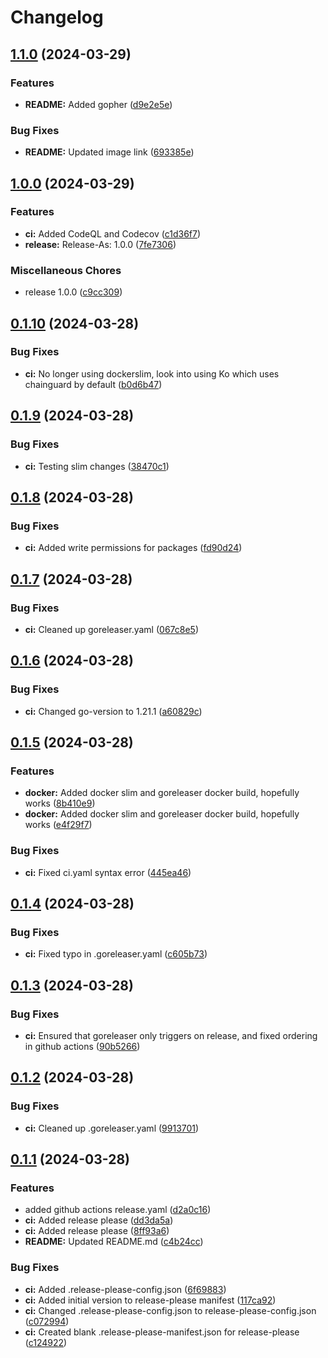 # Changelog

## [1.1.0](https://github.com/sapph2c/go-template/compare/v1.0.0...v1.1.0) (2024-03-29)


### Features

* **README:** Added gopher ([d9e2e5e](https://github.com/sapph2c/go-template/commit/d9e2e5e37300b6c235b2abca8bf558c554742898))


### Bug Fixes

* **README:** Updated image link ([693385e](https://github.com/sapph2c/go-template/commit/693385eb81052c29f1d89aef06dfb4a8e8a581f8))

## [1.0.0](https://github.com/sapph2c/go-template/compare/v0.1.10...v1.0.0) (2024-03-29)


### Features

* **ci:** Added CodeQL and Codecov ([c1d36f7](https://github.com/sapph2c/go-template/commit/c1d36f7cf923d58097b17f2eca89cf9096b7b37c))
* **release:** Release-As: 1.0.0 ([7fe7306](https://github.com/sapph2c/go-template/commit/7fe7306b266956079a1973834383b2b5a52b034d))


### Miscellaneous Chores

* release 1.0.0 ([c9cc309](https://github.com/sapph2c/go-template/commit/c9cc3090d5dbf3c4a437cac9d5876f753138c133))

## [0.1.10](https://github.com/sapph2c/go-template/compare/v0.1.9...v0.1.10) (2024-03-28)


### Bug Fixes

* **ci:** No longer using dockerslim, look into using Ko which uses chainguard by default ([b0d6b47](https://github.com/sapph2c/go-template/commit/b0d6b470261e25c4b6d388e7fc98771d95fa7ae3))

## [0.1.9](https://github.com/sapph2c/go-template/compare/v0.1.8...v0.1.9) (2024-03-28)


### Bug Fixes

* **ci:** Testing slim changes ([38470c1](https://github.com/sapph2c/go-template/commit/38470c1884cbf8694d469b2aea72f63ed84c30fd))

## [0.1.8](https://github.com/sapph2c/go-template/compare/v0.1.7...v0.1.8) (2024-03-28)


### Bug Fixes

* **ci:** Added write permissions for packages ([fd90d24](https://github.com/sapph2c/go-template/commit/fd90d24b7fb708a9f0d4f4f107bb81d17f200668))

## [0.1.7](https://github.com/sapph2c/go-template/compare/v0.1.6...v0.1.7) (2024-03-28)


### Bug Fixes

* **ci:** Cleaned up goreleaser.yaml ([067c8e5](https://github.com/sapph2c/go-template/commit/067c8e59da9a3b519c83fa5d87393b55118cda60))

## [0.1.6](https://github.com/sapph2c/go-template/compare/v0.1.5...v0.1.6) (2024-03-28)


### Bug Fixes

* **ci:** Changed go-version to 1.21.1 ([a60829c](https://github.com/sapph2c/go-template/commit/a60829c50ebd7efb2742f7e7090750119bf417b1))

## [0.1.5](https://github.com/sapph2c/go-template/compare/v0.1.4...v0.1.5) (2024-03-28)


### Features

* **docker:** Added docker slim and goreleaser docker build, hopefully works ([8b410e9](https://github.com/sapph2c/go-template/commit/8b410e9434e3421a3e6e4ac26775e8e5f0d80e3e))
* **docker:** Added docker slim and goreleaser docker build, hopefully works ([e4f29f7](https://github.com/sapph2c/go-template/commit/e4f29f7371c3a49afaeef3cb42205d834ce72550))


### Bug Fixes

* **ci:** Fixed ci.yaml syntax error ([445ea46](https://github.com/sapph2c/go-template/commit/445ea461167e00ad6114606d1f9d37150efb6650))

## [0.1.4](https://github.com/sapph2c/go-template/compare/v0.1.3...v0.1.4) (2024-03-28)


### Bug Fixes

* **ci:** Fixed typo in .goreleaser.yaml ([c605b73](https://github.com/sapph2c/go-template/commit/c605b73919d971ac9882c36aab6bfdb4c7e50e82))

## [0.1.3](https://github.com/sapph2c/go-template/compare/v0.1.2...v0.1.3) (2024-03-28)


### Bug Fixes

* **ci:** Ensured that goreleaser only triggers on release, and fixed ordering in github actions ([90b5266](https://github.com/sapph2c/go-template/commit/90b52660007ff9ddc4e8896c6b1d2f199c60dd6a))

## [0.1.2](https://github.com/sapph2c/go-template/compare/v0.1.1...v0.1.2) (2024-03-28)


### Bug Fixes

* **ci:** Cleaned up .goreleaser.yaml ([9913701](https://github.com/sapph2c/go-template/commit/99137010691f5f7402521077e1b3348e695613a8))

## [0.1.1](https://github.com/sapph2c/go-template/compare/v0.1.0...v0.1.1) (2024-03-28)


### Features

* added github actions release.yaml ([d2a0c16](https://github.com/sapph2c/go-template/commit/d2a0c16f0a5f10b0fefb40a58ccf93f86b4b9140))
* **ci:** Added release please ([dd3da5a](https://github.com/sapph2c/go-template/commit/dd3da5a53121d0642ffe677762eab74e8fcd145b))
* **ci:** Added release please ([8ff93a6](https://github.com/sapph2c/go-template/commit/8ff93a64523e50eae6fe54913c7026c8a2a6e504))
* **README:** Updated README.md ([c4b24cc](https://github.com/sapph2c/go-template/commit/c4b24ccd777f389924e84124afbf2d832f791b04))


### Bug Fixes

* **ci:** Added .release-please-config.json ([6f69883](https://github.com/sapph2c/go-template/commit/6f69883a79f886820e7a335b8c3fcdfe2a71e8ca))
* **ci:** Added initial version to release-please manifest ([117ca92](https://github.com/sapph2c/go-template/commit/117ca9295d3c898852ddd2869e75c62a4fa143cf))
* **ci:** Changed .release-please-config.json to release-please-config.json ([c072994](https://github.com/sapph2c/go-template/commit/c072994290e9382da235d715cd9c6e82b9f6d5ae))
* **ci:** Created blank .release-please-manifest.json for release-please ([c124922](https://github.com/sapph2c/go-template/commit/c12492297c7a33ec7385d8a4a6b830e4fd32185a))
